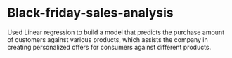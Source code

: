 # Black-friday-sales-analysis
Used Linear regression to build a model that predicts the purchase amount of customers against various products, which assists the company in creating personalized offers for consumers against different products.
